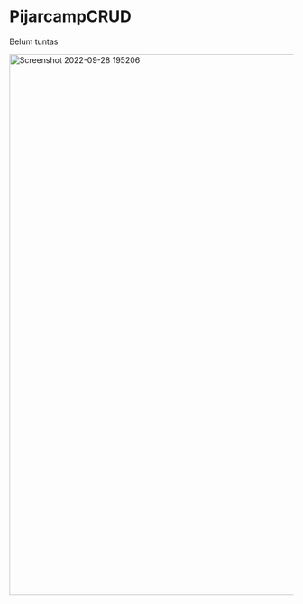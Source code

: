 # PijarcampCRUD
Belum tuntas


<img width="960" alt="Screenshot 2022-09-28 195206" src="https://user-images.githubusercontent.com/32784048/192783223-5ac270b5-864c-41d0-9b4b-9cc10037fda8.png">
